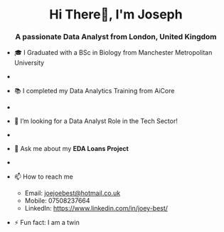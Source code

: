 <h1 align="center">Hi There👋, I'm Joseph</h1>
<h3 align="center">A passionate Data Analyst from London, United Kingdom</h3>

- 🎓 I Graduated with a BSc in Biology from Manchester Metropolitan University
- 
- 📚 I completed my Data Analytics Training from AiCore
- 
- 🤔 I’m looking for a Data Analyst Role in the Tech Sector!
- 
- 💬 Ask me about my **EDA Loans Project**
- 
- 📫 How to reach me
  - Email: joejoebest@hotmail.co.uk
  - Mobile: 07508237664
  - LinkedIn: https://www.linkedin.com/in/joey-best/
  
- ⚡ Fun fact: I am a twin
<!--
**JoeyBest/JoeyBest** is a ✨ _special_ ✨ repository because its `README.md` (this file) appears on your GitHub profile.

Here are some ideas to get you started:

- 🔭 I’m currently working on ...
- 🌱 I’m currently learning ...
- 👯 I’m looking to collaborate on ...
- 🤔 I’m looking for help with ...
- 💬 Ask me about ...
- 📫 How to reach me: ...
- 😄 Pronouns: ...
- ⚡ Fun fact: ...
-->
